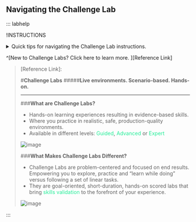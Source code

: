 ## Navigating the Challenge Lab

::: labhelp

!INSTRUCTIONS[](https://raw.githubusercontent.com/LODSContent/Challenge-V3-Framework/main/Templates/Environments/@lab.Variable(cloudEnvironment).md)

<details class=info-icon>
<summary title="Select for More...">Quick tips for navigating the Challenge Lab instructions.</summary>
<span class=copyIcon>Select the Copy to Clipboard icon to copy the green text.</span>
<span class=typeIcon>Select the Type Text icon to insert the green text directly into the Challenge Lab environment.</span>
<span class=warn-icon>An Alert tells you that a task requires extra care.</span>
<span class=info-icon>A Note provides additional helpful information for completing a task.</span>
<span class=hint-icon>A Hint will guide you through a portion of the Challenge Lab.</span>
<span class=know-icon>A Knowledge block provides a deeper level of knowledge into a subject. It is a great way to solidify your understanding, but it is not strictly necessary to complete the Challenge Lab.</span>
</details>


^[New to Challenge Labs? Click here to learn more. ][Reference Link]

> [Reference Link]:
> 
>#**Challenge Labs** 
>#####**Live environments. Scenario-based. Hands-on.**
>______________
>
>###**What are Challenge Labs?**
> 
>- Hands-on learning experiences resulting in evidence-based skills.​
>- Where you practice in realistic, safe, production-quality environments.​
>- Available in different levels: <span style="color:#24ed98">Guided</span>,<span style="color:#24ed98"> Advanced</span> or <span style="color:#24ed98">Expert</span>
>
>![image](https://github.com/user-attachments/assets/2c5e4aca-b6f9-4e6f-aa30-feaa7cc72fa5)
>
>###**What Makes Challenge Labs Different?**
> 
>- Challenge Labs are problem-centered and focused on end results. Empowering you to explore, practice and “learn while doing” versus following a set of linear tasks.​​
>- They are goal-oriented, short-duration, hands-on scored labs that bring <span style="color:#24ed98">skills validation</span> to the forefront of your experience. 
>
>![image](https://github.com/user-attachments/assets/38922b1a-ba0e-4a72-b985-62db1d6d9c5d)

:::

